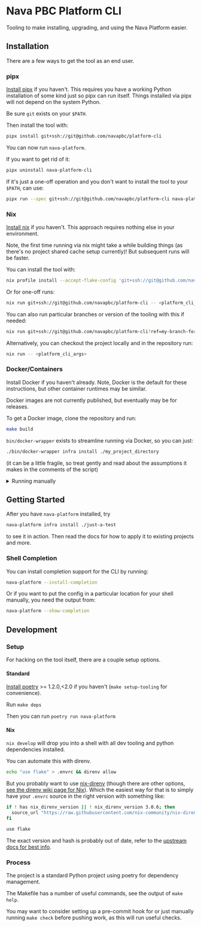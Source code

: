 # Nava PBC Platform CLI

Tooling to make installing, upgrading, and using the Nava Platform easier.

## Installation

There are a few ways to get the tool as an end user.

### pipx

[Install pipx](https://pipx.pypa.io/stable/) if you haven't. This requires you
have a working Python installation of some kind just so pipx can run itself.
Things installed via pipx will not depend on the system Python.

Be sure `git` exists on your `$PATH`.

Then install the tool with:

```sh
pipx install git+ssh://git@github.com/navapbc/platform-cli
```

You can now run `nava-platform`.

If you want to get rid of it:

```sh
pipx uninstall nava-platform-cli
```

If it's just a one-off operation and you don't want to install the tool to your
`$PATH`, can use:

```sh
pipx run --spec git+ssh://git@github.com/navapbc/platform-cli nava-platform <platform_cli_args>
```

### Nix

[Install nix](https://nixos.org/download/) if you haven't. This approach
requires nothing else in your environment.

Note, the first time running via nix might take a while building things (as
there's no project shared cache setup currently)! But subsequent runs will be
faster.

You can install the tool with:

```sh
nix profile install --accept-flake-config 'git+ssh://git@github.com/navapbc/platform-cli'
```

Or for one-off runs:

```sh
nix run git+ssh://git@github.com/navapbc/platform-cli -- <platform_cli_args>
```

You can also run particular branches or version of the tooling with this if
needed:

```sh
nix run git+ssh://git@github.com/navapbc/platform-cli?ref=my-branch-for-testing-new-thing-before-its-released -- <platform_cli_args>
```

Alternatively, you can checkout the project locally and in the repository run:

```sh
nix run -- <platform_cli_args>
```

### Docker/Containers

Install Docker if you haven't already. Note, Docker is the default for these
instructions, but other container runtimes may be similar.

Docker images are not currently published, but eventually may be for releases.

To get a Docker image, clone the repository and run:

```sh
make build
```

`bin/docker-wrapper` exists to streamline running via Docker, so you can just:

```sh
./bin/docker-wrapper infra install ./my_project_directory
```

(it can be a little fragile, so treat gently and read about the assumptions it
makes in the comments of the script)

<details>

<summary>Running manually</summary>

After building, you will have a `nava-platform-cli` image locally available that
you can run like:

```sh
docker run --rm -it nava-platform-cli
```

For pretty much anything useful, you will need to mount the relevant locations
from your host system into the container. For example if running the tool in the
directory of your target project:

```sh
docker run --rm -it -v "$(pwd):/project-dir" nava-platform-cli infra install /project-dir
```

(you may want to define some aliases in your shell for commons invocations like
this)

</details>

## Getting Started

After you have `nava-platform` installed, try

```sh
nava-platform infra install ./just-a-test
```

to see it in action. Then read the docs for how to apply it to existing projects
and more.

### Shell Completion

You can install completion support for the CLI by running:

```sh
nava-platform --install-completion
```

Or if you want to put the config in a particular location for your shell
manually, you need the output from:

```sh
nava-platform --show-completion
```

## Development

### Setup

For hacking on the tool itself, there are a couple setup options.

#### Standard

[Install poetry](https://python-poetry.org/docs/) >= 1.2.0,<2.0 if you haven't
(`make setup-tooling` for convenience).

Run `make deps`

Then you can run `poetry run nava-platform`

#### Nix

`nix develop` will drop you into a shell with all dev tooling and python
dependencies installed.

You can automate this with direnv.

```sh
echo "use flake" > .envrc && direnv allow
```

But you probably want to use
[nix-direnv](https://github.com/nix-community/nix-direnv) (though there are
other options, [see the direnv wiki page for
Nix](https://github.com/direnv/direnv/wiki/Nix)). Which the easiest way for that
is to simply have your `.envrc` source in the right version with something like:

```sh
if ! has nix_direnv_version || ! nix_direnv_version 3.0.6; then
  source_url "https://raw.githubusercontent.com/nix-community/nix-direnv/3.0.6/direnvrc" "sha256-RYcUJaRMf8oF5LznDrlCXbkOQrywm0HDv1VjYGaJGdM="
fi

use flake
```

The exact version and hash is probably out of date, refer to the [upstream docs
for best
info](https://github.com/nix-community/nix-direnv?tab=readme-ov-file#installation).

### Process

The project is a standard Python project using poetry for dependency management.

The Makefile has a number of useful commands, see the output of `make help`.

You may want to consider setting up a pre-commit hook for or just manually
running `make check` before pushing work, as this will run useful checks.
